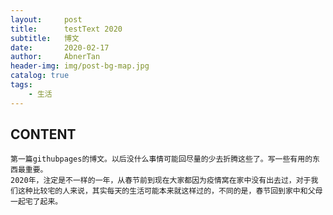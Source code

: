 ```yaml
---
layout:     post
title:      testText 2020
subtitle:   博文
date:       2020-02-17
author:     AbnerTan
header-img:	img/post-bg-map.jpg
catalog: true
tags:
	- 生活
---
```



## CONTENT
	第一篇githubpages的博文。以后没什么事情可能回尽量的少去折腾这些了。写一些有用的东西最重要。
	2020年，注定是不一样的一年，从春节前到现在大家都因为疫情窝在家中没有出去过，对于我们这种比较宅的人来说，其实每天的生活可能本来就这样过的，不同的是，春节回到家中和父母一起宅了起来。
	

​		

​	

